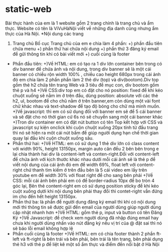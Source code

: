 # static-web

Bài thực hành của em là 1 website gồm 2 trang chính là trang chủ và ẩm thực. Website có tên là ViVuHàNội viết về những địa danh cũng nhưng ẩm thực của Hà Nội.
*Nội dung các trang
  1. Trang chủ
  Bố cục Trang chủ của em e chia làm 4 phần:
  +) phần đầu tiên chứa menu
  +) phần thứ hai chứa nội dung 
  +) phần thứ 3 đăng ký email để gửi thông tin khi có bài viết mới
  +) cuối cùng là footer
  - Phần đầu tiên:
    +)Về HTML: em có tạo ra 1 div lớn container bên trong có div banner để chứa ảnh và nội dung, trong div banner sẽ là một cái banner có chiều rộn width 100% , chiều cao      height 680px trong cái ảnh đó em chia làm 2 phần phần làm 2 thẻ div (top) và div(bootom).Div top gồm thẻ h2 chứa tên trang Web và 3 tiêu đề mục con, div bootom gồm thẻ p và h4 
    +)Về CSS:div top em có đặt cho nó position: fixed để khi kéo chuột xuống sẽ nằm im ở trên đầu, dùng position: absolute với các thẻ h2, ul, bootom để cho chũ nằm ở trên banner,em còn dùng một vài font chữ khác nhau và text-shadow để tạo độ bóng cho chữ mà mình muốn.
    +)Về javascript: thì em có sử dụng đối với banner em sẽ để 5 cái banner và sẽ đặt cho nó thời gian cứ 6s nó sẽ chuyển sang một cái banner khác
    +)Tron div container em có đặt nút button có tên Top kết hợp với CSS và javascript sự kiện onclick khi cuộn chuột xuống 20px tính từ đầu trang thì nó sẽ hiện ra môt cái nút bấm để giúp người dụng hạn chế thời gian quay lại đầu khi cuộn chuột xuống sâu.  
  - Phần thứ hai:
    +)Về HTML: em có sử dụng 1 thẻ div lớn có class content với width 90%, height 13150px, margin auto căn đều 2 bên bên trong e lại chia thành hai div là content-left và conten-right.Đổi với content-left để chứa ảnh với kịch thước khác nhau dưới mỗi cái ảnh sẽ là thẻ p để viết nội dung của cái ảnh đó em để width 69%, float left với content-right chứ thanh tìm kiếm ở trên đầu bên là 5 cái video em lấy trên youtube em để width 30% với float right để cho sang bên phải
    +)Về CSS: mỗi cái ảnh bên phải em có để border-radius 10px để bo tròn 4 góc lại, Bên thẻ content-right em có sử dụng position sticky để khi kéo cuột xuống dưới khi nội dung bên phải thay đổi thì contet-right vẫn đứng im cho đến hết height 13150px.
  - Phần thứ ba: là phần để người dung đăng ký email thì khi có nội dung mới thì thông tin sẽ được gửi đến email của người dùng giúp người dùng cập nhật nhanh hơn
    +)Về HTML: gồm thẻ p, input và button có tên Đăng Ký
    +)Về Javascript: để check xem người dùng đã nhập đúng email hay chưa khi người dùng nhấn vào nút đăng ký nếu vị trí của @ đặt sai thì nó sẽ báo lỗi email không hợp lệ
  - Phần cuối cùng là footer
    +)Về HTML: em có chia footer thành 2 phần ft-left và ft-right là bên trái và bên phải, bên trái là tên trang, bên phải dụng thẻ h3 với thẻ p để liệt kê một số ẩm thực và điểm đến nổi bật ở Hà Nội
    
    
    
    
    
    
